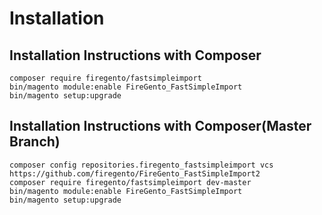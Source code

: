 Installation
==========================

Installation Instructions with Composer
---------------------------------------------

    composer require firegento/fastsimpleimport 
    bin/magento module:enable FireGento_FastSimpleImport
    bin/magento setup:upgrade
    
    

Installation Instructions with Composer(Master Branch)
---------------------------------------------

    composer config repositories.firegento_fastsimpleimport vcs https://github.com/firegento/FireGento_FastSimpleImport2
    composer require firegento/fastsimpleimport dev-master
    bin/magento module:enable FireGento_FastSimpleImport
    bin/magento setup:upgrade